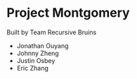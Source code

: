 # Project Montgomery

Built by Team Recursive Bruins
- Jonathan Ouyang
- Johnny Zheng
- Justin Osbey
- Eric Zhang

